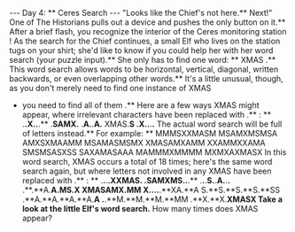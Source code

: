 --- Day 4: ** Ceres Search ---
"Looks like the Chief's not here.** Next!" One of The Historians pulls out a device and pushes the only button on it.** After a brief flash, you recognize the interior of the
Ceres monitoring station
!
As the search for the Chief continues, a small Elf who lives on the station tugs on your shirt; she'd like to know if you could help her with her
word search
(your puzzle input).** She only has to find one word: **
XMAS
.**
This word search allows words to be horizontal, vertical, diagonal, written backwards, or even overlapping other words.** It's a little unusual, though, as you don't merely need to find one instance of
XMAS
- you need to find
all of them
.** Here are a few ways
XMAS
might appear, where irrelevant characters have been replaced with
.**
: **
.**.**X.**.**.**
.**SAMX.**
.**A.**.**A.**
XMAS.**S
.**X.**.**.**.**
The actual word search will be full of letters instead.** For example: **
MMMSXXMASM
MSAMXMSMSA
AMXSXMAAMM
MSAMASMSMX
XMASAMXAMM
XXAMMXXAMA
SMSMSASXSS
SAXAMASAAA
MAMMMXMMMM
MXMXAXMASX
In this word search,
XMAS
occurs a total of
18
times; here's the same word search again, but where letters not involved in any
XMAS
have been replaced with
.**
: **
.**.**.**.**XXMAS.**
.**SAMXMS.**.**.**
.**.**.**S.**.**A.**.**.**
.**.**A.**A.**MS.**X
XMASAMX.**MM
X.**.**.**.**.**XA.**A
S.**S.**S.**S.**SS
.**A.**A.**A.**A.**A
.**.**M.**M.**M.**MM
.**X.**X.**XMASX
Take a look at the little Elf's word search.**
How many times does
XMAS
appear?